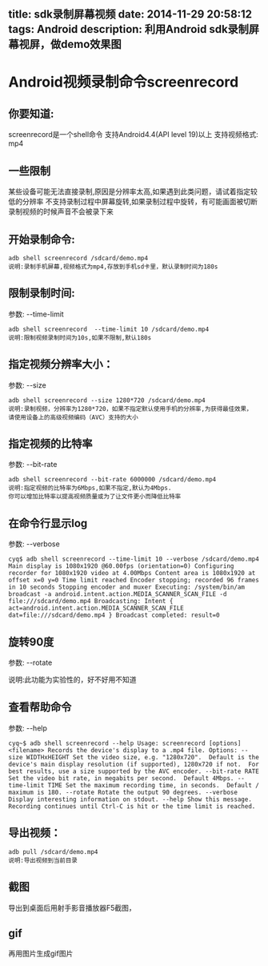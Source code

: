 title: sdk录制屏幕视频
date: 2014-11-29 20:58:12
tags: Android
description: 利用Android sdk录制屏幕视屏，做demo效果图
---
# Android视频录制命令screenrecord
## 你要知道:
screenrecord是一个shell命令
支持Android4.4(API level 19)以上
支持视频格式: mp4

##  一些限制

某些设备可能无法直接录制,原因是分辨率太高,如果遇到此类问题，请试着指定较低的分辨率
不支持录制过程中屏幕旋转,如果录制过程中旋转，有可能画面被切断
录制视频的时候声音不会被录下来
## 开始录制命令:
```
adb shell screenrecord /sdcard/demo.mp4 
说明:录制手机屏幕,视频格式为mp4,存放到手机sd卡里，默认录制时间为180s
```

<!--more-->

## 限制录制时间:
参数: --time-limit
```
adb shell screenrecord  --time-limit 10 /sdcard/demo.mp4 
说明:限制视频录制时间为10s,如果不限制,默认180s
```
## 指定视频分辨率大小：
参数: --size
```
adb shell screenrecord --size 1280*720 /sdcard/demo.mp4
说明:录制视频，分辨率为1280*720，如果不指定默认使用手机的分辨率,为获得最佳效果，
请使用设备上的高级视频编码（AVC）支持的大小
```
## 指定视频的比特率
参数: --bit-rate
```
adb shell screenrecord --bit-rate 6000000 /sdcard/demo.mp4 
说明:指定视频的比特率为6Mbps,如果不指定,默认为4Mbps. 
你可以增加比特率以提高视频质量或为了让文件更小而降低比特率
```
## 在命令行显示log
参数: --verbose
```
cyq$ adb shell screenrecord --time-limit 10 --verbose /sdcard/demo.mp4 
Main display is 1080x1920 @60.00fps (orientation=0) Configuring recorder for 1080x1920 video at 4.00Mbps Content area is 1080x1920 at offset x=0 y=0 Time limit reached Encoder stopping; recorded 96 frames in 10 seconds Stopping encoder and muxer Executing: /system/bin/am broadcast -a android.intent.action.MEDIA_SCANNER_SCAN_FILE -d file:///sdcard/demo.mp4 Broadcasting: Intent { act=android.intent.action.MEDIA_SCANNER_SCAN_FILE dat=file:///sdcard/demo.mp4 } Broadcast completed: result=0 
```
## 旋转90度
参数: --rotate

说明:此功能为实验性的，好不好用不知道

## 查看帮助命令
参数: --help
```
cyq~$ adb shell screenrecord --help Usage: screenrecord [options] <filename> Records the device's display to a .mp4 file. Options: --size WIDTHxHEIGHT Set the video size, e.g. "1280x720".  Default is the device's main display resolution (if supported), 1280x720 if not.  For best results, use a size supported by the AVC encoder. --bit-rate RATE Set the video bit rate, in megabits per second.  Default 4Mbps. --time-limit TIME Set the maximum recording time, in seconds.  Default / maximum is 180. --rotate Rotate the output 90 degrees. --verbose Display interesting information on stdout. --help Show this message. Recording continues until Ctrl-C is hit or the time limit is reached. 
```
## 导出视频：
```
adb pull /sdcard/demo.mp4
说明:导出视频到当前目录
```

## 截图
导出到桌面后用射手影音播放器F5截图，

## gif
再用图片生成gif图片